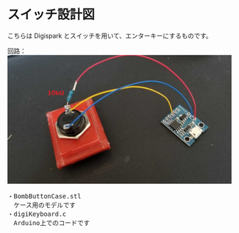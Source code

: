 # スイッチ設計図

こちらは Digispark とスイッチを用いて、エンターキーにするものです。

回路：
![](Wire.jpg)

<pre>
・BombButtonCase.stl
　ケース用のモデルです
・digiKeyboard.c
　Arduino上でのコードです
</pre>
